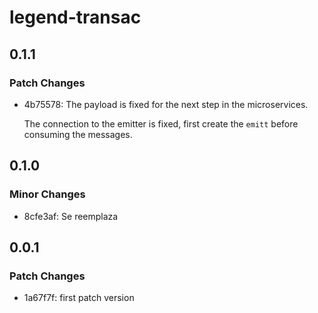 # legend-transac

## 0.1.1

### Patch Changes

-   4b75578: The payload is fixed for the next step in the microservices.

    The connection to the emitter is fixed, first create the `emitt` before consuming the messages.

## 0.1.0

### Minor Changes

-   8cfe3af: Se reemplaza

## 0.0.1

### Patch Changes

-   1a67f7f: first patch version
